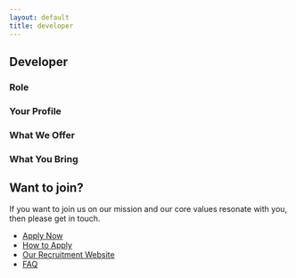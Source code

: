 ```yaml
---
layout: default
title: developer
---
```


## Developer


### Role


### Your Profile


### What We Offer


### What You Bring


## Want to join?

If you want to join us on our mission and our core values resonate with you, then please get in touch. 

 * [Apply Now](https://recruitment.logiqs.nl/open-application/)
 * [How to Apply](../apply.md)
 * [Our Recruitment Website](https://recruitment.logiqs.nl/)
 * [FAQ](../faq.md)

